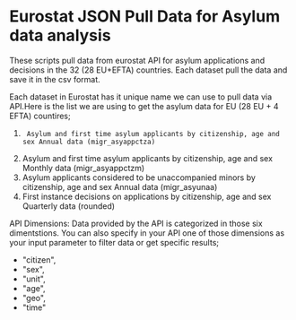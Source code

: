 # Eurostat JSON Pull Data for Asylum data analysis
These scripts pull data from eurostat API for asylum applications and decisions in the 32 (28 EU+EFTA) countries. Each dataset pull the data and save it in the csv format. 

Each dataset in Eurostat has it unique name we can use to pull data via API.Here is the list we are using to get the asylum data for EU (28 EU + 4 EFTA) countires;
1.		Asylum and first time asylum applicants by citizenship, age and sex Annual data (migr_asyappctza)
2.  Asylum and first time asylum applicants by citizenship, age and sex Monthly data (migr_asyappctzm)
3.  Asylum applicants considered to be unaccompanied minors by citizenship, age and sex Annual data (migr_asyunaa)
4.  First instance decisions on applications by citizenship, age and sex Quarterly data (rounded) 

API Dimensions: Data provided by the API is categorized in those six dimentstions. You can also specify in your API one of those dimensions as your input parameter to filter data or get specific results;
 -	"citizen",
 -	"sex",
 -	"unit",
 -	"age",
 -	"geo",
 -	"time" 
 
